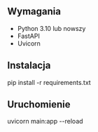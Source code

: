 ## Wymagania
- Python 3.10 lub nowszy
- FastAPI
- Uvicorn

## Instalacja
pip install -r requirements.txt

## Uruchomienie
uvicorn main:app --reload